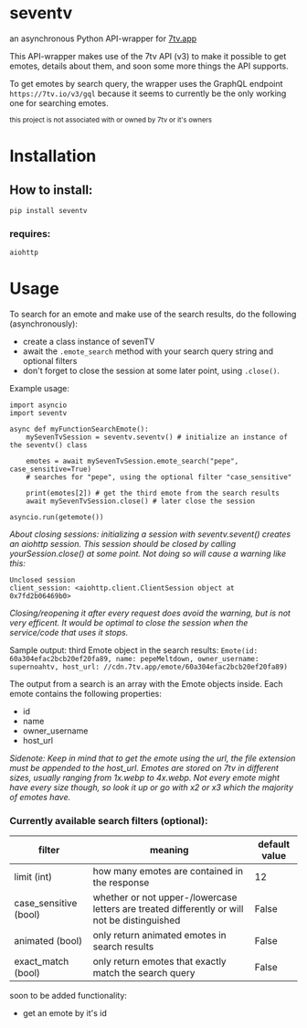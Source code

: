 # seventv
an asynchronous Python API-wrapper for [7tv.app](https://7tv.app)

This API-wrapper makes use of the 7tv API (v3) to make it possible to get emotes, details about them, and soon some more things the API supports.

To get emotes by search query, the wrapper uses the GraphQL endpoint ```https://7tv.io/v3/gql``` because it seems to currently be the only working one for searching emotes. 

<sub>this project is not associated with or owned by 7tv or it's owners<sub>

# Installation
## How to install:
```
pip install seventv
```
### requires:
```
aiohttp
```

# Usage
To search for an emote and make use of the search results, do the following (asynchronously):
- create a class instance of sevenTV
- await the ```.emote_search``` method with your search query string and optional filters
- don't forget to close the session at some later point, using ```.close()```.

Example usage:
```
import asyncio
import seventv

async def myFunctionSearchEmote():
    mySevenTvSession = seventv.seventv() # initialize an instance of the seventv() class
    
    emotes = await mySevenTvSession.emote_search("pepe", case_sensitive=True)
    # searches for "pepe", using the optional filter "case_sensitive"
    
    print(emotes[2]) # get the third emote from the search results
    await mySevenTvSession.close() # later close the session

asyncio.run(getemote())
```
_About closing sessions: initializing a session with seventv.sevent() creates an aiohttp session. This session should be closed by calling yourSession.close() at some point. Not doing so will cause a warning like this:_ 
```
Unclosed session
client_session: <aiohttp.client.ClientSession object at 0x7fd2b06469b0>
```
_Closing/reopening it after every request does avoid the warning, but is not very efficent. It would be optimal to close the session when the service/code that uses it stops._

Sample output: third Emote object in the search results:
```Emote(id: 60a304efac2bcb20ef20fa89, name: pepeMeltdown, owner_username: supernoahtv, host_url: //cdn.7tv.app/emote/60a304efac2bcb20ef20fa89)```

The output from a search is an array with the Emote objects inside.
Each emote contains the following properties:
- id
- name
- owner_username
- host_url

_Sidenote: Keep in mind that to get the emote using the url, the file extension must be appended to the host_url. Emotes are stored on 7tv in different sizes, usually ranging from 1x.webp to 4x.webp. Not every emote might have every size though, so look it up or go with x2 or x3 which the majority of emotes have._

### Currently available search filters (optional):

| filter                         | meaning | default value |     
| ---------------------------------------------- | -------- | --------------- | 
| limit (int) | how many emotes are contained in the response      | 12             |     
| case_sensitive (bool) | whether or not upper-/lowercase letters are treated differently or will not be distinguished   | False |     
| animated (bool) |only return animated emotes in search results          | False                 |     
| exact_match (bool) | only return emotes that exactly match the search query | False   |     |                                               |          |                 |     


soon to be added functionality: 
- get an emote by it's id